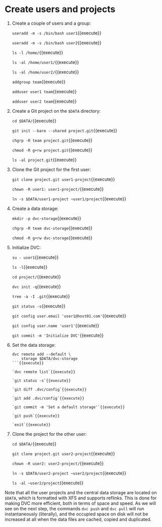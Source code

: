 # Create users and projects

1. Create a couple of users and a group:

   `useradd -m -s /bin/bash user1`{{execute}}
   
   `useradd -m -s /bin/bash user2`{{execute}}
   
   `ls -l /home/`{{execute}}
   
   `ls -al /home/user1/`{{execute}}
   
   `ls -al /home/user2/`{{execute}}

   `addgroup team`{{execute}}
   
   `adduser user1 team`{{execute}}

   `adduser user2 team`{{execute}}

2. Create a Git project on the `$DATA` directory:

   `cd $DATA/`{{execute}}

   `git init --bare --shared project.git`{{execute}}
   
   `chgrp -R team project.git`{{execute}}

   `chmod -R g+rw project.git`{{execute}}

   `ls -al project.git`{{execute}}

3. Clone the Git project for the first user:

   `git clone project.git user1-project`{{execute}}
   
   `chown -R user1: user1-project/`{{execute}}
   
   `ln -s $DATA/user1-project ~user1/project`{{execute}}
   
4. Create a data storage:
   
   `mkdir -p dvc-storage`{{execute}}
   
   `chgrp -R team dvc-storage`{{execute}}
   
   `chmod -R g+rw dvc-storage`{{execute}}

5. Initialize DVC:

   `su - user1`{{execute}}
   
   `ls -l`{{execute}}
   
   `cd project/`{{execute}}
   
   `dvc init -q`{{execute}}
   
   `tree -a -I .git`{{execute}}
   
   `git status -s`{{execute}}
   
   `git config user.email 'user1@host01.com'`{{execute}}
   
   `git config user.name 'user1'`{{execute}}
   
   `git commit -m 'Initialize DVC'`{{execute}}
   
6. Set the data storage:

   ```
   dvc remote add --default \
       storage $DATA/dvc-storage
   ```{{execute}}
   
   `dvc remote list`{{execute}}
   
   `git status -s`{{execute}}
   
   `git diff .dvc/config`{{execute}}
   
   `git add .dvc/config`{{execute}}
   
   `git commit -m 'Set a default storage'`{{execute}}
   
   `git push`{{execute}}
   
   `exit`{{execute}}

7. Clone the project for the other user:

   `cd $DATA/`{{execute}}
   
   `git clone project.git user2-project`{{execute}}
   
   `chown -R user2: user2-project/`{{execute}}
   
   `ln -s $DATA/user2-project ~user2/project`{{execute}}

   `ls -al ~user2/project`{{execute}}

Note that all the user projects and the central data storage are
located on `$DATA`, which is formatted with XFS and supports
reflinks. This is done for making DVC more efficient, both in terms of
space and speed. As we will see on the next step, the commands `dvc push`
and `dvc pull` will run instantaneously (literally), and the
occupied space on disk will not be increased at all when the data
files are cached, copied and duplicated.
